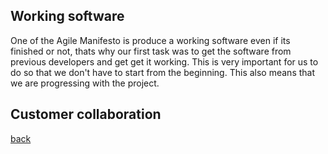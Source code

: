 ## Working software

One of the Agile Manifesto is produce a working software even if its finished or not, thats why our first task was to get the software from previous developers and get get it working. This is very important for us to do so that we don't have to start from the beginning. This also means that we are progressing with the project.

## Customer collaboration














[back](./)